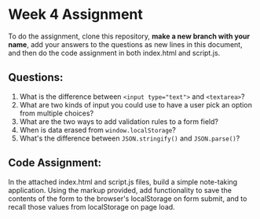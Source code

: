 # Week 4 Assignment

To do the assignment, clone this repository, **make a new branch with your name**, add your answers to the questions as new lines in this document, and then do the code assignment in both index.html and script.js.

## Questions:
1. What is the difference between `<input type="text">` and `<textarea>`?
2. What are two kinds of input you could use to have a user pick an option from multiple choices?
3. What are the two ways to add validation rules to a form field?
4. When is data erased from `window.localStorage`?
5. What's the difference between `JSON.stringify()` and `JSON.parse()`?

## Code Assignment:
In the attached index.html and script.js files, build a simple note-taking application. Using the markup provided, add functionality to save the contents of the form to the browser's localStorage on form submit, and to recall those values from localStorage on page load.
